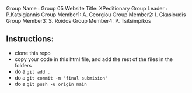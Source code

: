 Group Name   : Group 05
Website Title: XPeditionary
Group Leader : P.Katsigiannis
Group Member1: A. Georgiou
Group Member2: I. Gkasioudis
Group Member3: S. Roidos
Group Member4: P. Tsitsimpikos

## Instructions:
- clone this repo
- copy your code in this html file, and add the rest of the files in the folders
- do a `git add .`
- do a `git commit -m 'final submision'`
- do a `git push -u origin main`
